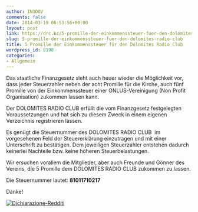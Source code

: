 ```yaml
---
author: IN3DOV
comments: false
date: 2014-03-19 06:53:56+00:00
layout: post
link: https://drc.bz/5-promille-der-einkommenssteuer-fuer-den-dolomites-radio-club/
slug: 5-promille-der-einkommenssteuer-fuer-den-dolomites-radio-club
title: 5 Promille der Einkommenssteuer für den Dolomites Radio Club
wordpress_id: 8198
categories:
- Allgemein
---
```


Das staatliche Finanzgesetz sieht auch heuer wieder die Möglichkeit vor, dass jeder Steuerzahler neben der acht Promille für die Kirche, auch fünf Promille von der Einkommenssteuer einer ONLUS-Vereinigung (Non Profit Organisation) zukommen lassen kann.




Der DOLOMITES RADIO CLUB erfüllt die vom Finanzgesetz festgelegten Voraussetzungen und hat sich zu diesem Zweck in einem eigenen Verzeichnis registrieren lassen.




Es genügt die Steuernummer des DOLOMITES RADIO CLUB  im vorgesehenen Feld der Steuererklärung einzutragen und mit einer Unterschrift zu bestätigen. Dem jeweiligen Steuerzahler entstehen dadurch keinerlei Nachteile bzw. keine höheren Steuerbelastungen.




Wir ersuchen vorallem die Mitglieder, aber auch Freunde und Gönner des Vereins, die 5 Promille dem DOLOMITES RADIO CLUB zukommen zu lassen.




Die Steuernummer lautet: **81011710217**




Danke!


[![Dichiarazione-Redditi](https://drc.bz/wp-content/uploads/2014/03/Dichiarazione-Redditi.jpg)](https://drc.bz/wp-content/uploads/2014/03/Dichiarazione-Redditi.jpg)
